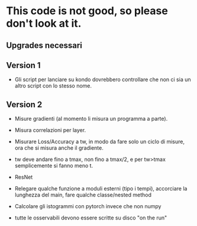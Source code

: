 # This code is not good, so please don't look at it.

## Upgrades necessari

## Version 1

- Gli script per lanciare su kondo dovrebbero controllare che non ci
  sia un altro script con lo stesso nome.

## Version 2

- Misure gradienti (al momento li misura un programma a parte).

- Misura correlazioni per layer.

- Misurare Loss/Accuracy a tw, in modo da fare solo un ciclo di
  misure, ora che si misura anche il gradiente.

- tw deve andare fino a tmax, non fino a tmax/2, e per tw>tmax
  semplicemente si fanno meno t.

- ResNet

- Relegare qualche funzione a moduli esterni (tipo i tempi),
  accorciare la lunghezza del main, fare qualche classe/nested method

- Calcolare gli istogrammi con pytorch invece che non numpy

- tutte le osservabili devono essere scritte su disco "on the run"


